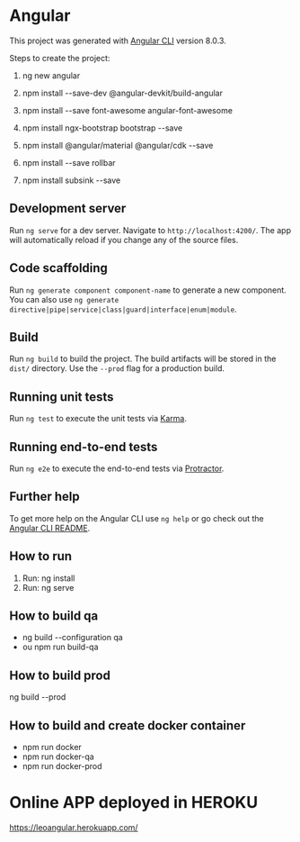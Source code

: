 # Angular

This project was generated with [Angular CLI](https://github.com/angular/angular-cli) version 8.0.3.

Steps to create the project:

1. ng new angular

2. npm install --save-dev @angular-devkit/build-angular

3. npm install --save font-awesome angular-font-awesome

4. npm install ngx-bootstrap bootstrap --save

5. npm install @angular/material @angular/cdk --save

6. npm install --save rollbar

7. npm install subsink --save

## Development server

Run `ng serve` for a dev server. Navigate to `http://localhost:4200/`. The app will automatically reload if you change any of the source files.

## Code scaffolding

Run `ng generate component component-name` to generate a new component. You can also use `ng generate directive|pipe|service|class|guard|interface|enum|module`.

## Build

Run `ng build` to build the project. The build artifacts will be stored in the `dist/` directory. Use the `--prod` flag for a production build.

## Running unit tests

Run `ng test` to execute the unit tests via [Karma](https://karma-runner.github.io).

## Running end-to-end tests

Run `ng e2e` to execute the end-to-end tests via [Protractor](http://www.protractortest.org/).

## Further help

To get more help on the Angular CLI use `ng help` or go check out the [Angular CLI README](https://github.com/angular/angular-cli/blob/master/README.md).

## How to run
1. Run: ng install 
2. Run: ng serve

## How to build qa
- ng build --configuration qa
- ou npm run build-qa

## How to build prod 
ng build --prod 

## How to build and create docker container
- npm run docker
- npm run docker-qa
- npm run docker-prod

# Online APP deployed in HEROKU

https://leoangular.herokuapp.com/


